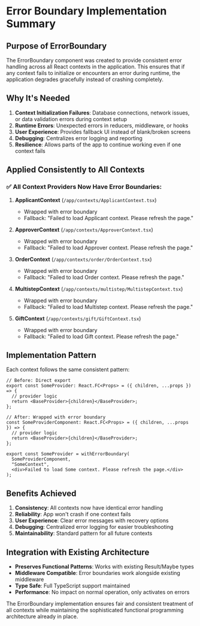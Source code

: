 # Error Boundary Implementation Summary

## Purpose of ErrorBoundary

The ErrorBoundary component was created to provide consistent error handling across all React contexts in the application. This ensures that if any context fails to initialize or encounters an error during runtime, the application degrades gracefully instead of crashing completely.

## Why It's Needed

1. **Context Initialization Failures**: Database connections, network issues, or data validation errors during context setup
2. **Runtime Errors**: Unexpected errors in reducers, middleware, or hooks
3. **User Experience**: Provides fallback UI instead of blank/broken screens
4. **Debugging**: Centralizes error logging and reporting
5. **Resilience**: Allows parts of the app to continue working even if one context fails

## Applied Consistently to All Contexts

### ✅ All Context Providers Now Have Error Boundaries:

1. **ApplicantContext** (`/app/contexts/ApplicantContext.tsx`)

   - Wrapped with error boundary
   - Fallback: "Failed to load Applicant context. Please refresh the page."

2. **ApproverContext** (`/app/contexts/ApproverContext.tsx`)

   - Wrapped with error boundary
   - Fallback: "Failed to load Approver context. Please refresh the page."

3. **OrderContext** (`/app/contexts/order/OrderContext.tsx`)

   - Wrapped with error boundary
   - Fallback: "Failed to load Order context. Please refresh the page."

4. **MultistepContext** (`/app/contexts/multistep/MultistepContext.tsx`)

   - Wrapped with error boundary
   - Fallback: "Failed to load Multistep context. Please refresh the page."

5. **GiftContext** (`/app/contexts/gift/GiftContext.tsx`)
   - Wrapped with error boundary
   - Fallback: "Failed to load Gift context. Please refresh the page."

## Implementation Pattern

Each context follows the same consistent pattern:

```tsx
// Before: Direct export
export const SomeProvider: React.FC<Props> = ({ children, ...props }) => {
  // provider logic
  return <BaseProvider>{children}</BaseProvider>;
};

// After: Wrapped with error boundary
const SomeProviderComponent: React.FC<Props> = ({ children, ...props }) => {
  // provider logic
  return <BaseProvider>{children}</BaseProvider>;
};

export const SomeProvider = withErrorBoundary(
  SomeProviderComponent,
  "SomeContext",
  <div>Failed to load Some context. Please refresh the page.</div>
);
```

## Benefits Achieved

1. **Consistency**: All contexts now have identical error handling
2. **Reliability**: App won't crash if one context fails
3. **User Experience**: Clear error messages with recovery options
4. **Debugging**: Centralized error logging for easier troubleshooting
5. **Maintainability**: Standard pattern for all future contexts

## Integration with Existing Architecture

- **Preserves Functional Patterns**: Works with existing Result/Maybe types
- **Middleware Compatible**: Error boundaries work alongside existing middleware
- **Type Safe**: Full TypeScript support maintained
- **Performance**: No impact on normal operation, only activates on errors

The ErrorBoundary implementation ensures fair and consistent treatment of all contexts while maintaining the sophisticated functional programming architecture already in place.
